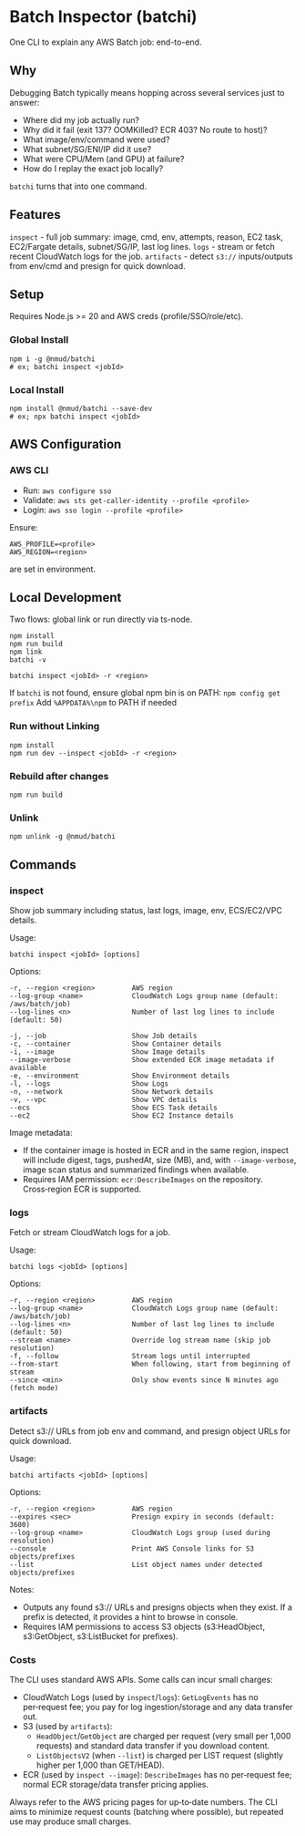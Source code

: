 # Batch Inspector (batchi)

One CLI to explain any AWS Batch job: end-to-end.

## Why

Debugging Batch typically means hopping across several services just to answer:
- Where did my job actually run?
- Why did it fail (exit 137? OOMKilled? ECR 403? No route to host)?
- What image/env/command were used?
- What subnet/SG/ENI/IP did it use?
- What were CPU/Mem (and GPU) at failure?
- How do I replay the exact job locally?

`batchi` turns that into one command.

## Features

`inspect` - full job summary: image, cmd, env, attempts, reason, EC2 task, EC2/Fargate details, subnet/SG/IP, last log lines.
`logs` - stream or fetch recent CloudWatch logs for the job.
`artifacts` - detect `s3://` inputs/outputs from env/cmd and presign for quick download.

## Setup

Requires Node.js >= 20 and AWS creds (profile/SSO/role/etc).

### Global Install

```
npm i -g @nmud/batchi
# ex; batchi inspect <jobId>
```

### Local Install

```
npm install @nmud/batchi --save-dev
# ex; npx batchi inspect <jobId>
```

## AWS Configuration
### AWS CLI
- Run: `aws configure sso`
- Validate: `aws sts get-caller-identity --profile <profile>`
- Login: `aws sso login --profile <profile>`
  
Ensure:
```
AWS_PROFILE=<profile>
AWS_REGION=<region>
```
are set in environment.

## Local Development
Two flows: global link or run directly via ts-node.
```
npm install
npm run build
npm link
batchi -v

batchi inspect <jobId> -r <region>
```
If `batchi` is not found, ensure global npm bin is on PATH:
```npm config get prefix```
Add `%APPDATA%\npm` to PATH if needed

### Run without Linking
```
npm install
npm run dev --inspect <jobId> -r <region>
```
### Rebuild after changes
```
npm run build
```
### Unlink
```
npm unlink -g @nmud/batchi
```
## Commands

### inspect
Show job summary including status, last logs, image, env, ECS/EC2/VPC details.

Usage:
```
batchi inspect <jobId> [options]
```

Options:
```
-r, --region <region>         AWS region
--log-group <name>            CloudWatch Logs group name (default: /aws/batch/job)
--log-lines <n>               Number of last log lines to include (default: 50)

-j, --job                     Show Job details
-c, --container               Show Container details
-i, --image                   Show Image details
--image-verbose               Show extended ECR image metadata if available
-e, --environment             Show Environment details
-l, --logs                    Show Logs
-n, --network                 Show Network details
-v, --vpc                     Show VPC details
--ecs                         Show ECS Task details
--ec2                         Show EC2 Instance details
```

Image metadata:
- If the container image is hosted in ECR and in the same region, inspect will include digest, tags, pushedAt, size (MB), and, with `--image-verbose`, image scan status and summarized findings when available.
 - Requires IAM permission: `ecr:DescribeImages` on the repository. Cross‑region ECR is supported.

### logs
Fetch or stream CloudWatch logs for a job.

Usage:
```
batchi logs <jobId> [options]
```

Options:
```
-r, --region <region>         AWS region
--log-group <name>            CloudWatch Logs group name (default: /aws/batch/job)
--log-lines <n>               Number of last log lines to include (default: 50)
--stream <name>               Override log stream name (skip job resolution)
-f, --follow                  Stream logs until interrupted
--from-start                  When following, start from beginning of stream
--since <min>                 Only show events since N minutes ago (fetch mode)
```

### artifacts
Detect s3:// URLs from job env and command, and presign object URLs for quick download.

Usage:
```
batchi artifacts <jobId> [options]
```

Options:
```
-r, --region <region>         AWS region
--expires <sec>               Presign expiry in seconds (default: 3600)
--log-group <name>            CloudWatch Logs group (used during resolution)
--console                     Print AWS Console links for S3 objects/prefixes
--list                        List object names under detected objects/prefixes
```

Notes:
- Outputs any found s3:// URLs and presigns objects when they exist. If a prefix is detected, it provides a hint to browse in console.
- Requires IAM permissions to access S3 objects (s3:HeadObject, s3:GetObject, s3:ListBucket for prefixes).

### Costs
The CLI uses standard AWS APIs. Some calls can incur small charges:

- CloudWatch Logs (used by `inspect`/`logs`): `GetLogEvents` has no per‑request fee; you pay for log ingestion/storage and any data transfer out.
- S3 (used by `artifacts`):
  - `HeadObject`/`GetObject` are charged per request (very small per 1,000 requests) and standard data transfer if you download content.
  - `ListObjectsV2` (when `--list`) is charged per LIST request (slightly higher per 1,000 than GET/HEAD).
- ECR (used by `inspect --image`): `DescribeImages` has no per‑request fee; normal ECR storage/data transfer pricing applies.

Always refer to the AWS pricing pages for up‑to‑date numbers. The CLI aims to minimize request counts (batching where possible), but repeated use may produce small charges.
